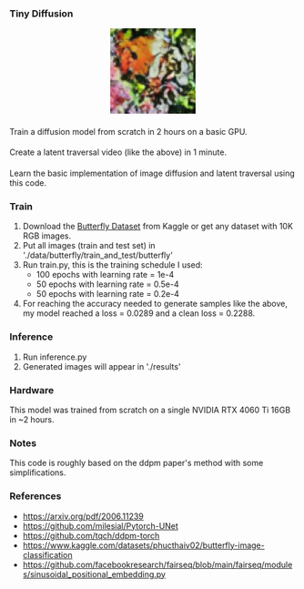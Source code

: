### Tiny Diffusion

[//]: # (![Example]&#40;./sample.gif&#41;)
<div align="center">
<img src="./sample.gif" width="150" alt="Description">
</div>

####
Train a diffusion model from scratch in 2 hours on a basic GPU.
####
Create a latent traversal video (like the above) in 1 minute.
####
Learn the basic implementation of image diffusion and latent traversal using this code.

### Train
1. Download the [Butterfly Dataset](https://www.kaggle.com/datasets/phucthaiv02/butterfly-image-classification) from Kaggle or get any dataset with 10K RGB images. 
2. Put all images (train and test set) in './data/butterfly/train_and_test/butterfly'
4. Run train.py, this is the training schedule I used:
   - 100 epochs with learning rate = 1e-4 
   - 50 epochs with learning rate = 0.5e-4
   - 50 epochs with learning rate = 0.2e-4 
5. For reaching the accuracy needed to generate samples like the above, <br/>
my model reached a loss = 0.0289 and a clean loss = 0.2288.

### Inference
1. Run inference.py
2. Generated images will appear in './results'

### Hardware
This model was trained from scratch on a single NVIDIA RTX 4060 Ti 16GB in ~2 hours.

### Notes
This code is roughly based on the ddpm paper's method with some simplifications.

### References
- https://arxiv.org/pdf/2006.11239
- https://github.com/milesial/Pytorch-UNet
- https://github.com/tqch/ddpm-torch
- https://www.kaggle.com/datasets/phucthaiv02/butterfly-image-classification 
- https://github.com/facebookresearch/fairseq/blob/main/fairseq/modules/sinusoidal_positional_embedding.py